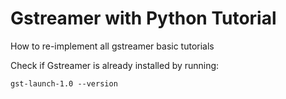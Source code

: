 # Gstreamer with Python Tutorial

How to re-implement all gstreamer basic tutorials

Check if Gstreamer is already installed by running:
```
gst-launch-1.0 --version
```

